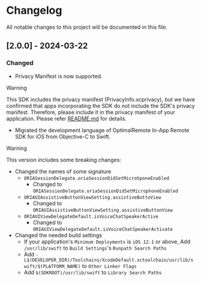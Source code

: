 # Changelog

All notable changes to this project will be documented in this file.

## [2.0.0] - 2024-03-22

### Changed

- Privacy Manifest is now supported.

> [!WARNING]
> This SDK includes the privacy manifest (PrivacyInfo.xcprivacy), but we have confirmed that apps incorporating the SDK do not include the SDK's privacy manifest.
> Therefore, please include it in the privacy manifest of your application.
> Please refer [README.md](./README.md) for details.

- Migrated the development language of OptimalRemote In-App Remote SDK for iOS from Objective-C to Swift.

> [!WARNING]
> This version includes some breaking changes:
> - Changed the names of some signature
>   - `ORIASessionDelegate.oriaSessionDidSetMicrohponeEnabled`
>     - Changed to `ORIASessionDelegate.oriaSessionDidSetMicrophoneEnabled`
>   - `ORIAUIAssistiveButtonViewSetting.assistiveButtoView`
>     - Changed to `ORIAUIAssistiveButtonViewSetting.assistiveButtonView`
>   - `ORIAUIViewDelegateDefault.isVoiceChatSpeakerActive`
>     - Changed to `ORIAUIViewDelegateDefault.isVoiceChatSpeakerActivate`
> - Changed the needed build settings
>   - If your application's `Minimum Deployments` is `iOS 12.1` or above, Add `/usr/lib/swift` to `Build Settings`'s `Runpath Search Paths`
>   - Add `-L$(DEVELOPER_DIR)/Toolchains/XcodeDefault.xctoolchain/usr/lib/swift/$(PLATFORM_NAME)` to `Other Linker Flags`
>   - Add `$(SDKROOT)/usr/lib/swift` to `Library Search Paths`

